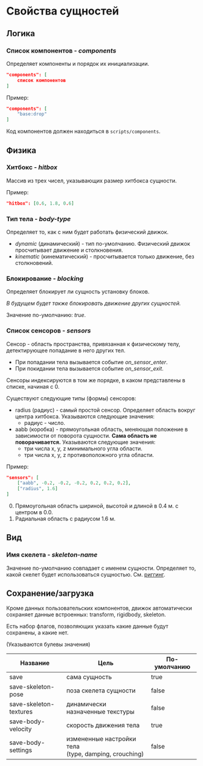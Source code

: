 # Свойства сущностей

## Логика

### Cписок компонентов - *components*

Определяет компоненты и порядок их инициализации.

```json
"components": [
    список компонентов
]
```

Пример:

```json
"components": [
    "base:drop"
]
```

Код компонентов должен находиться в `scripts/components`.

## Физика

### Хитбокс - *hitbox*

Массив из трех чисел, указывающих размер хитбокса сущности.

Пример:

```json
"hitbox": [0.6, 1.8, 0.6]
```


### Тип тела - *body-type*

Определяет то, как с ним будет работать физический движок.

- *dynamic* (динамический) - тип по-умолчанию. Физический движок просчитывает движение и столкновения.
- *kinematic* (кинематический) - просчитывается только движение, без столкновений.

### Блокирование - *blocking*

Определяет блокирует ли сущность установку блоков.

*В будущем будет также блокировать движение других сущностей.*

Значение по-умолчанию: *true*.

### Список сенсоров - *sensors*

Сенсор - область пространства, привязанная к физическому телу, детектирующее попадание в него других тел.

- При попадании тела вызывается событие *on_sensor_enter*.
- При покидании тела вызывается событие *on_sensor_exit*.

Сенсоры индексируются в том же порядке, в каком представлены в списке, начиная с 0.

Существуют следующие типы (формы) сенсоров:
- radius (радиус) - самый простой сенсор. Определяет область вокруг центра хитбокса. Указываются следующие значения:
    - радиус - число.
- aabb (коробка) - прямоугольная область, меняющая положение в зависимости от поворота сущности. **Сама область не поворачивается.** Указываются следующие значения:
    - три числа x, y, z минимального угла области.
    - три числа x, y, z противоположного угла области.

Пример:

```json
"sensors": [
    ["aabb", -0.2, -0.2, -0.2, 0.2, 0.2, 0.2],
    ["radius", 1.6]
]
```

0. Прямоугольная область шириной, высотой и длиной в 0.4 м. с центром в 0.0.
1. Радиальная область с радиусом 1.6 м.

## Вид

### Имя скелета - *skeleton-name*

Значение по-умолчанию совпадает с именем сущности. Определяет то, какой скелет будет использоваться сущностью. См. [риггинг](rigging.md).

## Сохранение/загрузка

Кроме данных пользовательских компонентов, движок автоматически сохраняет данные встроенных: transform, rigidbody, skeleton.

Есть набор флагов, позволяющих указать какие данные будут сохранены, а какие нет.

(Указываются булевы значения)

| Название               | Цель                                                     | По-умолчанию |
| ---------------------- | -------------------------------------------------------- | ------------ |
| save                   | сама сущность                                            | true         |
| save-skeleton-pose     | поза скелета сущности                                    | false        |
| save-skeleton-textures | динамически назначенные текстуры                         | false        |
| save-body-velocity     | скорость движения тела                                   | true         |
| save-body-settings     | измененные настройки тела <br>(type, damping, crouching) | false        |
